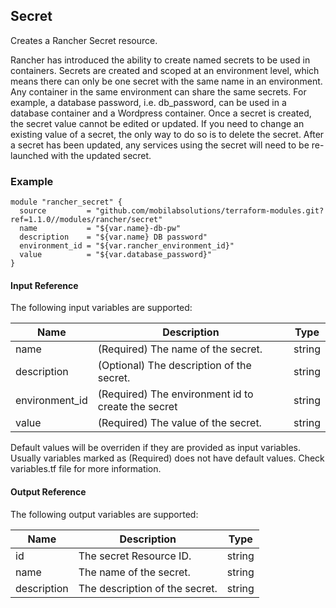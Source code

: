 ## Secret
Creates a Rancher Secret resource.

Rancher has introduced the ability to create named secrets to be used in containers. Secrets are created and scoped at an environment level, which means there can only be one secret with the same name in an environment. Any container in the same environment can share the same secrets. For example, a database password, i.e. db_password, can be used in a database container and a Wordpress container. Once a secret is created, the secret value cannot be edited or updated. If you need to change an existing value of a secret, the only way to do so is to delete the secret. After a secret has been updated, any services using the secret will need to be re-launched with the updated secret.

### Example
```hcl
module "rancher_secret" {
  source         = "github.com/mobilabsolutions/terraform-modules.git?ref=1.1.0//modules/rancher/secret"
  name           = "${var.name}-db-pw"
  description    = "${var.name} DB password"
  environment_id = "${var.rancher_environment_id}"
  value          = "${var.database_password}"
}
```

#### Input Reference
The following input variables are supported:

Name | Description | Type 
----------------- | --------- | -------- 
name  | (Required) The name of the secret. | string 
description | (Optional) The description of the secret. | string 
environment_id | (Required) The environment id to create the secret | string
value | (Required) The value of the secret. | string

Default values will be overriden if they are provided as input variables. Usually variables marked as (Required) does not have default values. Check variables.tf file for more information.


#### Output Reference
The following output variables are supported:

Name | Description | Type
----------------- | --------- | --------
id  | The secret Resource ID. | string
name  | The name of the secret. | string
description  | The description of the secret. | string

